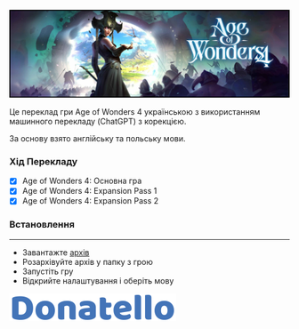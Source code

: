 ![alt text](https://github.com/EYELESS-UA/EYELESS-UA/blob/main/assets/img/33cbb10ebbafdf859cd18f327572ba19.png)

Це переклад гри Age of Wonders 4 українською з використанням машинного перекладу (ChatGPT) з корекцією.

За основу взято англійську та польську мови.

### Хід Перекладу
- [x] Age of Wonders 4: Основна гра
- [x] Age of Wonders 4: Expansion Pass 1
- [x] Age of Wonders 4: Expansion Pass 2

### Встановлення
---
- Завантажте [архів](https://github.com/EYELESS-UA/Age-of-Wonders-4-Ukrainian-localization/releases/download/v0.1.0-demo/AoW4_B_1.1.6.7z)
- Розархівуйте архів у папку з грою
- Запустіть гру
- Відкрийте налаштування і оберіть мову


[![alt](https://github.com/EYELESS-UA/EYELESS-UA/blob/main/assets/img/donatello_300x50.png?raw=true)](https://donatello.to/LGamesStudio)

